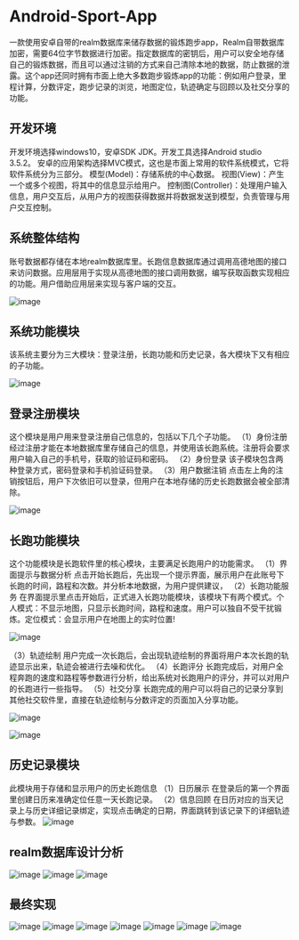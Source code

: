 # Android-Sport-App
一款使用安卓自带的realm数据库来储存数据的锻炼跑步app，Realm自带数据库加密，需要64位字节数据进行加密。指定数据库的密钥后，用户可以安全地存储自己的锻炼数据，而且可以通过注销的方式来自己清除本地的数据，防止数据的泄露。这个app还同时拥有市面上绝大多数跑步锻炼app的功能：例如用户登录，里程计算，分数评定，跑步记录的浏览，地图定位，轨迹确定与回顾以及社交分享的功能。

## 开发环境
开发环境选择windows10，安卓SDK JDK。开发工具选择Android studio 3.5.2。
         安卓的应用架构选择MVC模式，这也是市面上常用的软件系统模式，它将软件系统分为三部分。
         模型(Model)：存储系统的中心数据。
         视图(View)：产生一个或多个视图，将其中的信息显示给用户。
         控制图(Controller)：处理用户输入信息，用户交互后，从用户方的视图获得数据并将数据发送到模型，负责管理与用户交互控制。
         
## 系统整体结构
账号数据都存储在本地realm数据库里。长跑信息数据库通过调用高德地图的接口来访问数据。应用层用于实现从高德地图的接口调用数据，编写获取函数实现相应的功能。用户借助应用层来实现与客户端的交互。

![image](https://github.com/yxyxnrh/Android-Sport-App/assets/82510221/aa346810-f36e-4f6e-b162-1d22c4ac714d)

## 系统功能模块
该系统主要分为三大模块：登录注册，长跑功能和历史记录，各大模块下又有相应的子功能。

![image](https://github.com/yxyxnrh/Android-Sport-App/assets/82510221/0609c2a2-dd4c-44da-8298-e64645683e29)


## 登录注册模块
这个模块是用户用来登录注册自己信息的，包括以下几个子功能。
（1）身份注册
经过注册才能在本地数据库里存储自己的信息，并使用该长跑系统。注册将会要求用户输入自己的手机号，获取的验证码和密码。
（2）身份登录
该子模块包含两种登录方式，密码登录和手机验证码登录。
（3）用户数据注销
点击左上角的注销按钮后，用户下次依旧可以登录，但用户在本地存储的历史长跑数据会被全部清除。
        
![image](https://github.com/yxyxnrh/Android-Sport-App/assets/82510221/deffc24c-f750-4572-9f4c-95fa3239705f)


## 长跑功能模块
这个功能模块是长跑软件里的核心模块，主要满足长跑用户的功能需求。
（1）界面提示与数据分析
点击开始长跑后，先出现一个提示界面，展示用户在此账号下长跑的时间，路程和次数。并分析本地数据，为用户提供建议，
（2）长跑功能服务
在界面提示里点击开始后，正式进入长跑功能模块，该模块下有两个模式。个人模式：不显示地图，只显示长跑时间，路程和速度。用户可以独自不受干扰锻炼。定位模式：会显示用户在地图上的实时位置!
         
![image](https://github.com/yxyxnrh/Android-Sport-App/assets/82510221/8b80b7e0-0e1a-4fc9-8172-aa6eece3df7e)

（3）轨迹绘制
用户完成一次长跑后，会出现轨迹绘制的界面将用户本次长跑的轨迹显示出来，轨迹会被进行去噪和优化。
（4）长跑评分
长跑完成后，对用户全程奔跑的速度和路程等参数进行分析，给出系统对长跑用户的评分，并可以对用户的长跑进行一些指导。
（5）社交分享
长跑完成的用户可以将自己的记录分享到其他社交软件里，直接在轨迹绘制与分数评定的页面加入分享功能。

![image](https://github.com/yxyxnrh/Android-Sport-App/assets/82510221/771f8ca3-d41d-4aae-9f75-707da598d35e)

![image](https://github.com/yxyxnrh/Android-Sport-App/assets/82510221/1dfa911e-ca7d-4561-ad0a-78d4d0b3f1ba)

## 历史记录模块
此模块用于存储和显示用户的历史长跑信息
（1）日历展示
在登录后的第一个界面里创建日历来准确定位任意一天长跑记录。
（2）信息回顾
在日历对应的当天记录上与历史详细记录绑定，实现点击确定的日期，界面跳转到该记录下的详细轨迹与参数。
![image](https://github.com/yxyxnrh/Android-Sport-App/assets/82510221/1026a4c5-efa6-45b8-a23b-00367da3328f)

## realm数据库设计分析
![image](https://github.com/yxyxnrh/Android-Sport-App/assets/82510221/bb3cacb4-adb3-4aea-b5f2-55d37191a5f5)
![image](https://github.com/yxyxnrh/Android-Sport-App/assets/82510221/e59c9fe3-bd9a-46c6-b73e-d96bf34da725)
![image](https://github.com/yxyxnrh/Android-Sport-App/assets/82510221/9008676a-93ce-4c73-93d5-c58905d6d2fc)


## 最终实现
![image](https://github.com/yxyxnrh/Android-Sport-App/assets/82510221/c3e482a9-7571-4e7c-9b0a-4b3972467740)
![image](https://github.com/yxyxnrh/Android-Sport-App/assets/82510221/e64d6a0d-b746-4aaa-ad00-7b58e5758eb6)
![image](https://github.com/yxyxnrh/Android-Sport-App/assets/82510221/742e344b-3c6a-4804-8ad9-a3065edb4bae)
![image](https://github.com/yxyxnrh/Android-Sport-App/assets/82510221/c057512a-ede5-4045-a3b2-788f14b1db78)
![image](https://github.com/yxyxnrh/Android-Sport-App/assets/82510221/9dec7eb6-c8df-45ef-b3ab-0e16c157b43d)
![image](https://github.com/yxyxnrh/Android-Sport-App/assets/82510221/560489c0-7a1c-4fe6-815a-9a0d7a3e0e51)
![image](https://github.com/yxyxnrh/Android-Sport-App/assets/82510221/d299c4b9-5db4-4c10-b9e2-b1fd0dabe75f)




































